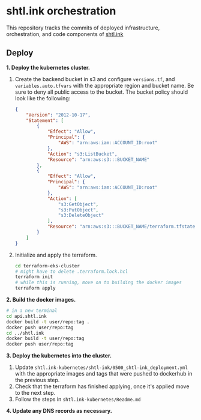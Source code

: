 # **shtl.ink orchestration**

This repository tracks the commits of deployed infrastructure, orchestration, and code components of [shtl.ink](https://shtl.ink)

## **Deploy**
**1. Deploy the kubernetes cluster.**
   1. Create the backend bucket in s3 and configure ```versions.tf```, and ```variables.auto.tfvars``` with the appropriate region and bucket name.  Be sure to deny all public access to the bucket.  The bucket policy should look like the following:
        ```json
        {
            "Version": "2012-10-17",
            "Statement": [
                {
                    "Effect": "Allow",
                    "Principal": {
                        "AWS": "arn:aws:iam::ACCOUNT_ID:root"
                    },
                    "Action": "s3:ListBucket",
                    "Resource": "arn:aws:s3:::BUCKET_NAME"
                },
                {
                    "Effect": "Allow",
                    "Principal": {
                        "AWS": "arn:aws:iam::ACCOUNT_ID:root"
                    },
                    "Action": [
                        "s3:GetObject",
                        "s3:PutObject",
                        "s3:DeleteObject"
                    ],
                    "Resource": "arn:aws:s3:::BUCKET_NAME/terraform.tfstate"
                }
            ]
        }
        ```
   2. Initialize and apply the terraform.
      ```bash
      cd terraform-eks-cluster
      # might have to delete .terraform.lock.hcl
      terraform init
      # while this is running, move on to building the docker images
      terraform apply
      ```
**2. Build the docker images.**  
```bash
# in a new terminal
cd api.shtl.ink
docker build -t user/repo:tag .
docker push user/repo:tag
cd ../shtl.ink
docker build -t user/repo:tag
docker push user/repo:tag
```  
**3. Deploy the kubernetes into the cluster.**  
   1. Update ```shtl.ink-kubernetes/shtl-ink/0500_shtl-ink_deployment.yml``` with the appropriate images and tags that were pushed to dockerhub in the previous step.
   2. Check that the terraform has finished applying, once it's applied move to the next step.
   3. Follow the steps in ```shtl.ink-kubernetes/Readme.md```

**4. Update any DNS records as necessary.**
